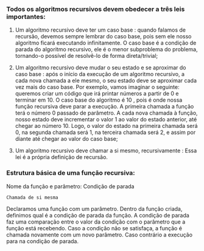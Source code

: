 ### Todos os algoritmos recursivos devem obedecer a três leis importantes:

1) Um algoritmo recursivo deve ter um caso base : quando falamos de recursão, devemos sempre lembrar do caso base, pois sem ele nosso algoritmo ficará executando infinitamente. O caso base é a condição de parada do algoritmo recursivo, ele é o menor subproblema do problema, tornando-o possível de resolvê-lo de forma direta/trivial;

2) Um algoritmo recursivo deve mudar o seu estado e se aproximar do caso base : após o início da execução de um algoritmo recursivo, a cada nova chamada a ele mesmo, o seu estado deve se aproximar cada vez mais do caso base. Por exemplo, vamos imaginar o seguinte: queremos criar um código que irá printar números a partir de 0 e terminar em 10. O caso base do algoritmo é 10 , pois é onde nossa função recursiva deve parar a execução. A primeira chamada a função terá o número 0 passado de parâmetro. A cada nova chamada à função, nosso estado deve incrementar o valor 1 ao valor do estado anterior, até chegar ao número 10. Logo, o valor do estado na primeira chamada será 0, na segunda chamada será 1, na terceira chamada será 2, e assim por diante até chegar ao valor do caso base;

3) Um algoritmo recursivo deve chamar a si mesmo, recursivamente : Essa lei é a própria definição de recursão.


### Estrutura básica de uma função recursiva:

Nome da função e parâmetro:
    Condição de parada

    Chamada de si mesma

Declaramos uma função com um parâmetro. Dentro da função criada, definimos qual é a condição de parada da função. A condição de parada faz uma comparação entre o valor da condição com o parâmetro que a função está recebendo. Caso a condição não se satisfaça, a função é chamada novamente com um novo parâmetro. Caso contrário a execução para na condição de parada.
